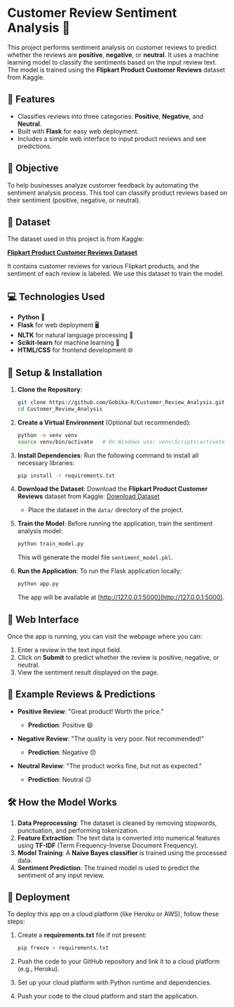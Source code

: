 # Customer Review Sentiment Analysis 🌟

This project performs sentiment analysis on customer reviews to predict whether the reviews are **positive**, **negative**, or **neutral**. It uses a machine learning model to classify the sentiments based on the input review text. The model is trained using the **Flipkart Product Customer Reviews** dataset from Kaggle.

## 🚀 Features

- Classifies reviews into three categories: **Positive**, **Negative**, and **Neutral**.
- Built with **Flask** for easy web deployment.
- Includes a simple web interface to input product reviews and see predictions.

## 🎯 Objective

To help businesses analyze customer feedback by automating the sentiment analysis process. This tool can classify product reviews based on their sentiment (positive, negative, or neutral).

## 📂 Dataset

The dataset used in this project is from Kaggle:

**[Flipkart Product Customer Reviews Dataset](https://www.kaggle.com/datasets/niraliivaghani/flipkart-product-customer-reviews-dataset)**

It contains customer reviews for various Flipkart products, and the sentiment of each review is labeled. We use this dataset to train the model.

## 💻 Technologies Used

- **Python** 🐍
- **Flask** for web deployment 🖥️
- **NLTK** for natural language processing 🧠
- **Scikit-learn** for machine learning 🔧
- **HTML/CSS** for frontend development 🌐

## 🔧 Setup & Installation

1. **Clone the Repository**:
   ```bash
   git clone https://github.com/Gobika-R/Customer_Review_Analysis.git
   cd Customer_Review_Analysis
   ```

2. **Create a Virtual Environment** (Optional but recommended):
   ```bash
   python -m venv venv
   source venv/bin/activate   # On Windows use: venv\Scripts\activate
   ```

3. **Install Dependencies**:
   Run the following command to install all necessary libraries:
   ```bash
   pip install -r requirements.txt
   ```

4. **Download the Dataset**:
   Download the **Flipkart Product Customer Reviews** dataset from Kaggle:
   [Download Dataset](https://www.kaggle.com/datasets/niraliivaghani/flipkart-product-customer-reviews-dataset)
   - Place the dataset in the `data/` directory of the project.

5. **Train the Model**:
   Before running the application, train the sentiment analysis model:
   ```bash
   python train_model.py
   ```
   This will generate the model file `sentiment_model.pkl`.

6. **Run the Application**:
   To run the Flask application locally:
   ```bash
   python app.py
   ```
   The app will be available at [http://127.0.0.1:5000](http://127.0.0.1:5000).

## 📸 Web Interface

Once the app is running, you can visit the webpage where you can:
1. Enter a review in the text input field.
2. Click on **Submit** to predict whether the review is positive, negative, or neutral.
3. View the sentiment result displayed on the page.

## 🌟 Example Reviews & Predictions

- **Positive Review**: "Great product! Worth the price."
  - **Prediction**: Positive 😄

- **Negative Review**: "The quality is very poor. Not recommended!"
  - **Prediction**: Negative 😞

- **Neutral Review**: "The product works fine, but not as expected."
  - **Prediction**: Neutral 😐

## 🛠️ How the Model Works

1. **Data Preprocessing**: The dataset is cleaned by removing stopwords, punctuation, and performing tokenization.
2. **Feature Extraction**: The text data is converted into numerical features using **TF-IDF** (Term Frequency-Inverse Document Frequency).
3. **Model Training**: A **Naive Bayes classifier** is trained using the processed data.
4. **Sentiment Prediction**: The trained model is used to predict the sentiment of any input review.

## 🚀 Deployment

To deploy this app on a cloud platform (like Heroku or AWS), follow these steps:

1. Create a **requirements.txt** file if not present:
   ```bash
   pip freeze > requirements.txt
   ```

2. Push the code to your GitHub repository and link it to a cloud platform (e.g., Heroku).

3. Set up your cloud platform with Python runtime and dependencies.

4. Push your code to the cloud platform and start the application.

